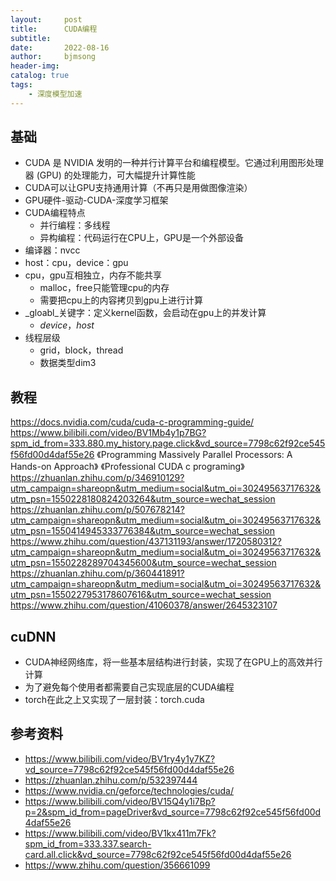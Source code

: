 ```yaml
---
layout:     post
title:      CUDA编程
subtitle:   
date:       2022-08-16
author:     bjmsong
header-img: 
catalog: true
tags:
    - 深度模型加速
---
```

## 基础
- CUDA 是 NVIDIA 发明的一种并行计算平台和编程模型。它通过利用图形处理器 (GPU) 的处理能力，可大幅提升计算性能
- CUDA可以让GPU支持通用计算（不再只是用做图像渲染）
- GPU硬件-驱动-CUDA-深度学习框架
- CUDA编程特点
    - 并行编程：多线程
    - 异构编程：代码运行在CPU上，GPU是一个外部设备
- 编译器：nvcc
- host：cpu，device：gpu
- cpu，gpu互相独立，内存不能共享
    - malloc，free只能管理cpu的内存
    - 需要把cpu上的内容拷贝到gpu上进行计算
- _gloabl_关键字：定义kernel函数，会启动在gpu上的并发计算
    - _device_，_host_
- 线程层级
    - grid，block，thread
    - 数据类型dim3

## 教程
https://docs.nvidia.com/cuda/cuda-c-programming-guide/
https://www.bilibili.com/video/BV1Mb4y1p7BG?spm_id_from=333.880.my_history.page.click&vd_source=7798c62f92ce545f56fd00d4daf55e26 
《Programming Massively Parallel Processors: A Hands-on Approach》
《Professional CUDA c programing》
https://zhuanlan.zhihu.com/p/346910129?utm_campaign=shareopn&utm_medium=social&utm_oi=30249563717632&utm_psn=1550228180824203264&utm_source=wechat_session
https://zhuanlan.zhihu.com/p/507678214?utm_campaign=shareopn&utm_medium=social&utm_oi=30249563717632&utm_psn=1550414945333776384&utm_source=wechat_session
https://www.zhihu.com/question/437131193/answer/1720580312?utm_campaign=shareopn&utm_medium=social&utm_oi=30249563717632&utm_psn=1550228289704345600&utm_source=wechat_session
https://zhuanlan.zhihu.com/p/360441891?utm_campaign=shareopn&utm_medium=social&utm_oi=30249563717632&utm_psn=1550227953178607616&utm_source=wechat_session
https://www.zhihu.com/question/41060378/answer/2645323107

## cuDNN
- CUDA神经网络库，将一些基本层结构进行封装，实现了在GPU上的高效并行计算
- 为了避免每个使用者都需要自己实现底层的CUDA编程
- torch在此之上又实现了一层封装：torch.cuda


## 参考资料
- https://www.bilibili.com/video/BV1ry4y1y7KZ?vd_source=7798c62f92ce545f56fd00d4daf55e26
- https://zhuanlan.zhihu.com/p/532397444
- https://www.nvidia.cn/geforce/technologies/cuda/
- https://www.bilibili.com/video/BV15Q4y1i7Bp?p=2&spm_id_from=pageDriver&vd_source=7798c62f92ce545f56fd00d4daf55e26
- https://www.bilibili.com/video/BV1kx411m7Fk?spm_id_from=333.337.search-card.all.click&vd_source=7798c62f92ce545f56fd00d4daf55e26
- https://www.zhihu.com/question/356661099